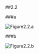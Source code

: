 ##2.2

###a

![Figure2.2.a](https://raw.github.com/bluaxe/CS359/master/practices/assets/2_2_a.jpg)

###b

![Figure2.2.b](https://raw.github.com/bluaxe/CS359/master/practices/assets/2_2_b.jpg)
